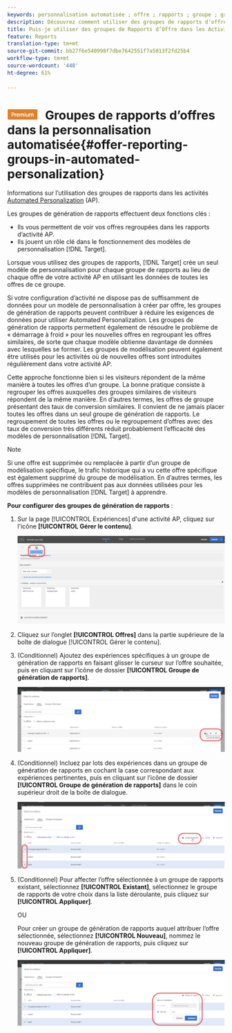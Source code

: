 ```yaml
---
keywords: personnalisation automatisée ; offre ; rapports ; groupe ; groupe rapports
description: Découvrez comment utiliser des groupes de rapports d'offre dans les activités Adobe Target Automated Personalization de. A l’aide de groupes de rapports, la Cible ne crée qu’un seul modèle de personnalisation pour chaque groupe de rapports.
title: Puis-je utiliser des groupes de Rapports d’Offre dans les Activités Automated Personalization ?
feature: Reports
translation-type: tm+mt
source-git-commit: bb27f6e540998f7dbe7642551f7a5013f2fd25b4
workflow-type: tm+mt
source-wordcount: '448'
ht-degree: 61%

---
```



# ![PREMIUM](/help/assets/premium.png) Groupes de rapports d’offres dans la personnalisation automatisée{#offer-reporting-groups-in-automated-personalization}

Informations sur l’utilisation des groupes de rapports dans les activités [Automated Personalization](/help/c-activities/t-automated-personalization/automated-personalization.md) (AP).

Les groupes de génération de rapports effectuent deux fonctions clés :

* Ils vous permettent de voir vos offres regroupées dans les rapports d’activité AP.
* Ils jouent un rôle clé dans le fonctionnement des modèles de personnalisation [!DNL Target].

Lorsque vous utilisez des groupes de rapports, [!DNL Target] crée un seul modèle de personnalisation pour chaque groupe de rapports au lieu de chaque offre de votre activité AP en utilisant les données de toutes les offres de ce groupe.

Si votre configuration d’activité ne dispose pas de suffisamment de données pour un modèle de personnalisation à créer par offre, les groupes de génération de rapports peuvent contribuer à réduire les exigences de données pour utiliser Automated Personalization. Les groupes de génération de rapports permettent également de résoudre le problème de « démarrage à froid » pour les nouvelles offres en regroupant les offres similaires, de sorte que chaque modèle obtienne davantage de données avec lesquelles se former. Les groupes de modélisation peuvent également être utilisés pour les activités où de nouvelles offres sont introduites régulièrement dans votre activité AP.

Cette approche fonctionne bien si les visiteurs répondent de la même manière à toutes les offres d’un groupe. La bonne pratique consiste à regrouper les offres auxquelles des groupes similaires de visiteurs répondent de la même manière. En d’autres termes, les offres de groupe présentant des taux de conversion similaires. Il convient de ne jamais placer toutes les offres dans un seul groupe de génération de rapports. Le regroupement de toutes les offres ou le regroupement d’offres avec des taux de conversion très différents réduit probablement l’efficacité des modèles de personnalisation [!DNL Target].

>[!NOTE]
>
>Si une offre est supprimée ou remplacée à partir d’un groupe de modélisation spécifique, le trafic historique qui a vu cette offre spécifique est également supprimé du groupe de modélisation. En d’autres termes, les offres supprimées ne contribuent pas aux données utilisées pour les modèles de personnalisation [!DNL Target] à apprendre.

**Pour configurer des groupes de génération de rapports** :

1. Sur la page [!UICONTROL Expériences] d&#39;une activité AP, cliquez sur l&#39;icône **[!UICONTROL Gérer le contenu]**.

   ![](assets/ap_manage_content.png)

1. Cliquez sur l’onglet **[!UICONTROL Offres]** dans la partie supérieure de la boîte de dialogue [!UICONTROL Gérer le contenu].
1. (Conditionnel) Ajoutez des expériences spécifiques à un groupe de génération de rapports en faisant glisser le curseur sur l’offre souhaitée, puis en cliquant sur l’icône de dossier **[!UICONTROL Groupe de génération de rapports]**.

   ![](assets/ap_manage_content_2.png)

1. (Conditionnel) Incluez par lots des expériences dans un groupe de génération de rapports en cochant la case correspondant aux expériences pertinentes, puis en cliquant sur l’icône de dossier **[!UICONTROL Groupe de génération de rapports]** dans le coin supérieur droit de la boîte de dialogue.

   ![](assets/ap_manage_content_3.png)

1. (Conditionnel) Pour affecter l’offre sélectionnée à un groupe de rapports existant, sélectionnez **[!UICONTROL Existant]**, sélectionnez le groupe de rapports de votre choix dans la liste déroulante, puis cliquez sur **[!UICONTROL Appliquer]**.

   OU

   Pour créer un groupe de génération de rapports auquel attribuer l’offre sélectionnée, sélectionnez **[!UICONTROL Nouveau]**, nommez le nouveau groupe de génération de rapports, puis cliquez sur **[!UICONTROL Appliquer]**.

   ![](assets/ap_reporting_groups.png)


